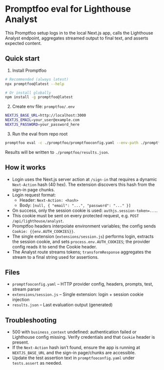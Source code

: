 # Promptfoo eval for Lighthouse Analyst

This Promptfoo setup logs in to the local Next.js app, calls the Lighthouse Analyst endpoint, aggregates streamed output to final text, and asserts expected content.

## Quick start

1) Install Promptfoo

```bash
# Recommended (always latest)
npx promptfoo@latest --help

# Or install globally
npm install -g promptfoo@latest
```

2) Create env file: `promptfoo/.env`

```bash
NEXTJS_BASE_URL=http://localhost:3000
NEXTJS_EMAIL=your_user@example.com
NEXTJS_PASSWORD=your_password_here
```

3) Run the eval from repo root

```bash
promptfoo eval -c ./promptfoo/promptfooconfig.yaml --env-path ./promptfoo/.env --no-cache
```

Results will be written to `./promptfoo/results.json`.

## How it works

- Login uses the Next.js server action at `/sign-in` that requires a dynamic `Next-Action` hash (40 hex). The extension discovers this hash from the sign-in page chunks.
- Login request format:
  - Header: `Next-Action: <hash>`
  - Body: `[null, { "email": "...", "password": "..." }]`
- On success, only the session cookie is used: `authjs.session-token=...`.
- This cookie must be sent on every protected request, e.g. `POST /api/lighthouse/analyst`.
- Promptfoo headers interpolate environment variables; the config sends `Cookie: {{env.AUTH_COOKIES}}`.
- The single extension (`extensions/session.js`) performs login, extracts the session cookie, and sets `process.env.AUTH_COOKIES`; the provider config reads it to send the Cookie header.
- The Analyst route streams tokens; `transformResponse` aggregates the stream to a final string used for assertions.

## Files

- `promptfooconfig.yaml` – HTTP provider config, headers, prompts, test, stream parser
- `extensions/session.js` – Single extension: login + session cookie injection
- `results.json` – Last evaluation output (generated)

## Troubleshooting

- 500 with `business_context` undefined: authentication failed or Lighthouse config missing. Verify credentials and that `Cookie` header is present.
- If the `Next-Action` hash isn’t found, ensure the app is running at `NEXTJS_BASE_URL` and the sign-in page/chunks are accessible.
- Update the test assertion text in `promptfooconfig.yaml` under `tests.assert` as needed.
